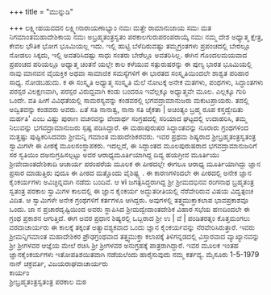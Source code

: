 +++
title = "ಮುನ್ನುಡಿ"

+++
ಲಕ್ಷ್ಮೀಹಯವದನ ಲಕ್ಷ್ಮೀನಾರಾಯಣಾಭ್ಯಾಂ ನಮಃ 
ಮತ್ತೇ ರಾಮಾನುಜಾಯ ಸಮಃ 
ಮತ ನಿಗಮಾಂತಮಹಾದೇಶಿಕಾಯ ನಮಃ 
ಅಬ್ರಹ್ಮತಂತ್ರಸ್ವತಂ ಪರಕಾಲಗುರುಪರಂಪರಾಯ್ಕೆ ನಮಃ 
ನಮ್ಮ ದೇಶ ಅಧ್ಯಾತ್ಮ ಕ್ಷೇತ್ರ, ಕೇವಲ ಭೌತಿಕ ಭೋಗ ಭೂಮಿಯಲ್ಲ ಇದು. ಇಲ್ಲಿ ಹುಟ್ಟಿ ಬೆಳೆದಿರುವಷ್ಟು ತಮ್ಮಗ್ರಂತಗಳು ಪ್ರಪಂಚದಲ್ಲಿ ಬೇರಲ್ಲೂ ನೋಡಲು ಸಿಕ್ಕದು, ಇಲ್ಲಿ ಅವತರಿಸಿದಷ್ಟು ಸಾಧು ಸಂತರು ಬೇರೆಲ್ಲೂ ಅವತರಿಸಿಲ್ಲ. 
ಈಗಿನ ಗೊಂದಲಮಯವಾದ ಪ್ರಪಂಚದ ಪರಿಯಲ್ಲೂ ಅಧ್ಯಾತ್ಮ ಚಿಂತನೆ ಯಲ್ಲೇ ಕಾಲ ಕಳೆಯುವ ಸತ್ಪುರುಷರನ್ನು ಈ ಪುಣ್ಯ ಭಾರತ ಭೂಮಿಯಲ್ಲಿ ನಾವು ಮಾನವನ ವೈಯಕ್ತಿಕ ಅಥವಾ ಸಾಮಾಜಿಕ ಸಮಸ್ಯೆಗಳಿಗೆ ಈ ಭಾರತದ ಸಂಸ್ಕೃತಿಯಿಂದಲೇ ಶಾಶ್ವತ ಪರಿಹಾರ ಸಾಧ್ಯ. 
ನೋಡಬಹುದು. 
ಕ 
ಈ ಸಂಸ್ಕೃತಿ ಅಧ್ಯಾತ್ಮ ಸಂಸ್ಕೃತಿ ಮೆಲೆ ನೋಟಕ್ಕೆ ಅನೇಕ ಮತಗಳು, ಪಂಥಗಳು, ಸಿದ್ಧಾಂತಗಳು ಪರಸ್ಪರ ವಿಲಕ್ಷಣವಾಗಿ, ಪರಸ್ಪರ ವಿರುದ್ದವಾಗಿ ಕಂಡು ಬಂದರೂ ಇವೆಲ್ಲಕ್ಕೂ ಅಧ್ಯಾತ್ಮವೇ ಮೂಲ. ಎಲ್ಲಕ್ಕೂ ಗುರಿ ಒಂದೇ. 
ವತಿ 
ಹೀಗೆ ವಿವಿಧತೆಯಲ್ಲಿ ಸಾಮರಸ್ಯವನ್ನು ಕಂಡವರಲ್ಲಿ ಭಗವದ್ರಾಮಾನುಜರು ಮಕುಟಪ್ರಾಯರು. ತದಲ್ಲಿ ಅದ್ವಿತವನ್ನು ಕಂಡವರು ಅವರು. ಏತೆ ಸತಿ ನಾನಾತ್ವ, ನಾನಾ ಸತಿ ಚೈಕತಾ | ಅಚಿಂತ್ಯಂ ಬ್ರಹ್ಮ ರೂಪ ಕಸ್ತದ್ವೇದಿತು ಮರ್ಹತಿ' ಎಂಬ ವಿಷ್ಣು ಪುರಾಣ ವಚನವನ್ನು ವೇದಾರ್ಥ ಸಂಗ್ರಹದಲ್ಲಿ ಸರಿಯಾದ ಘಟ್ಟದಲ್ಲಿ ಉದಾಹರಿಸಿ, ತಮ್ಮ ನಿಲುವನ್ನು ಭಗವದ್ರಾಮಾನುಜರು ಸ್ಪಷ್ಟ ಪಡಿಸಿದ್ದಾರೆ. ಈ ಮಹಾಪುರುಷರ ಸಿದ್ಧಾಂತವನ್ನು ನೂರಾರು ಗ್ರಂಥಗಳಿಂದ ಮತ್ತಷ್ಟು ಪುಷ್ಟಿಕರಿಸಿದವರು ಶ್ರೀಮನ್ನಿ ಗಮಾಂತ ಮಹಾದೇಶಿಕರವರು. 
ಇವರ ಪ್ರಥಮ ಶಿಷ್ಯರಾದ ಶ್ರೀಬ್ರಹ್ಮತಂತ್ರಸ್ವತಂತ್ರ ಸ್ವಾಮಿಗಳೇ ಈ ಪೀಠಕ್ಕೆ ಮೂಲಸಂಸ್ಥಾಪಕರು. 
ಇದಲ್ಲದೆ, ಈ ಸಿದ್ದಾಂತದ ಮೂಲಪುರುಷರಾದ ಭಗವದ್ರಾಮಾನುಜರಿಗೆ ಸರ ಸ್ವತಿಯಿಂ ದಅನುಗ್ರಹಿಸಲ್ಪಟ್ಟು ಅವರ ಆರಾಧ್ಯಮೂರ್ತಿಯಾಗಿದ್ದ ದಿವ್ಯ ಹಯಗ್ರೀವ ಮೂರ್ತಿಯು ಶ್ರೀವೇದಾಂತದೇಶಿಕಾದಿ ಆಚಾರ್ಯ ಪರಂಪರೆಯ ಮೂಲಕ ಈ ಪೀಠದಲ್ಲೇ ಈಗಲೂ ಆರಾಧ್ಯ ಮೂರ್ತಿಯಾಗಿದ್ದು ಜ್ಞಾನ ಪ್ರಸಾರ ಮಾಡುತ್ತಿರು ವುದೂ ಈ ಪೀಠದ ಮತ್ತೊಂದು ವೈಶಿಷ್ಟ್ಯ . ಈ ಕಾರಣಗಳಿಂದಲೇ ಈ ಪೀಠದಲ್ಲಿ ಅನೇಕ ಜ್ಞಾನ ಕೈಂಕರ್ಯಗಳು ಅವಿಚ್ಛಿನ್ನವಾಗಿ ನಡೆದು ಬಂದಿವೆ. 
ಆ 
vi 
ಜಗತ್ಪಸಿದ್ಧರಾಗಿದ್ದ ಶ್ರೀ ಶ್ರೀಮದಭಿನವ ರಂಗನಾಥ ಬ್ರಹ್ಮತಂತ್ರ ಸ್ವತಂತ್ರ ಪರಕಾಲ ಸ್ವಾಮಿಗಳ ಕಾಲದಲ್ಲಿ ಈ ಜ್ಞಾನ ಕೈಂಕರ್ಯ ಅದ್ಭುತರೀತಿಯಲ್ಲಿ ನೆರೆವೇರಿರುವ ವಿಷಯ ವಿದ್ವತ್ಪಂಚ ವಿದಿತ. ಆ ಸ್ವಾಮಿಗಳೇ ಅನೇಕ ಗ್ರಂಥಗಳಿಗೆ ಕರ್ತಗಳೂ ಆಗಿದ್ದರು. ಅವುಗಳಲ್ಲಿ ತತ್ತ್ವಮುಕ್ತಾಕಲಾಪ ಭಾವಪ್ರಕಾಶವೂ ಒಂದು. ಜಾ ನ ಪ್ರಚಾರದೃಷ್ಟಿಯಿಂದ ಅವರು ಸ್ಥಾಪಿಸಿದ ಶ್ರೀಮದ್ವೇದಾಂತದೇಶಿಕ ವಿಹಾರ ಸಭೆಯ ಹಣದಿಂದಲೇ ಈ ಗ್ರಂಥ ಪ್ರಕಾಶನ ಆಗುತ್ತಿದೆ. 
ಈಗ ಅವರ ಪ್ರಧಾನ ಶಿಷ್ಯರಲ್ಲಿ ಒಬ್ಬರಾದ ಶ್ರೀ ಉ | ವೆ | ಪಂಡಿತರತ್ನಂ ಕೊತ್ತಮಂಗಲು ವರದಾಚಾರ್ಯರು ಈ ಕಾಲಕ್ಕೆ ತಕ್ಕಂತೆ ಅತ್ಯಾವಶ್ಯಕವಾದ ಒಂದು ಜ್ಞಾನ ಕೈಂಕರ್ಯವನ್ನು ನೆರವೇರಿಸಿರುತ್ತಾರೆ. 
ಇವರು ಶ್ರೀಮನ್ನಿಗಮಾಂತ ಮಹಾದೇಶಿಕರ ಪ್ರೌಢಗ್ರಂಥವಾದ ತತ್ತ್ವಮುಕ್ತಾ ಕಲಾಪಕ್ಕೆ ತಿಳಿಗನ್ನಡದಲ್ಲಿ ವಿಸ್ತಾರವಾದ ವ್ಯಾಖ್ಯಾನವನ್ನು ಶ್ರೀ ಶ್ರೀಗಳವರ ಆಜ್ಞೆಯ ಮೇಲೆ ರಚಿಸಿ ಶ್ರೀ ಶ್ರೀಗಳವರ ಅನುಗ್ರಹಕ್ಕೆ ಪಾತ್ರರಾಗಿದ್ದಾರೆ. ಇವರ ಮೂಲಕ ಇಂತಹ ಜ್ಞಾನಕೈಂಕರ್ಯಗಳು ಇತೋಪತಿಶಯಿತವಾಗಿ ನಡೆಯಲೆಂದು ಹಾರೈಸುವುದು ನಮ್ಮ ಕರ್ತವ್ಯ. 
ಮೈಸೂರು 
1-5-1979 
ನಾನ್ ಚಕ್ರವರ್ತಿ, ವಿಜಯರಾಘವಾಚಾರ್ಯರು  
ಕಾರ್ಯಂ  
ಶ್ರೀಬ್ರಹ್ಮತಂತ್ರಸ್ವತಂತ್ರ ಪರಕಾಲ ಮಠ  
